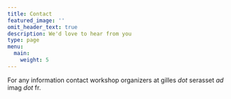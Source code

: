 ```yaml
---
title: Contact
featured_image: ''
omit_header_text: true
description: We'd love to hear from you
type: page
menu:
  main:
    weight: 5
---
```


For any information contact workshop organizers at gilles *dot* serasset *ad* imag *dot* fr.
